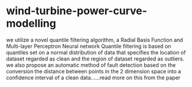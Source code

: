 # wind-turbine-power-curve-modelling
we utilize a novel quantile filtering algorithm, a Radial Basis Function and Multi-layer Perceptron Neural network
Quantile filtering is based on quantiles set on a normal distribution of data that specifies the location of dataset regarded as clean and the region of dataset regarded as outliers.
we also propose an automatic method of fault detection based on the conversion the distance between points in the 2 dimension space into a confidence interval of a clean data......read more on this from the paper
